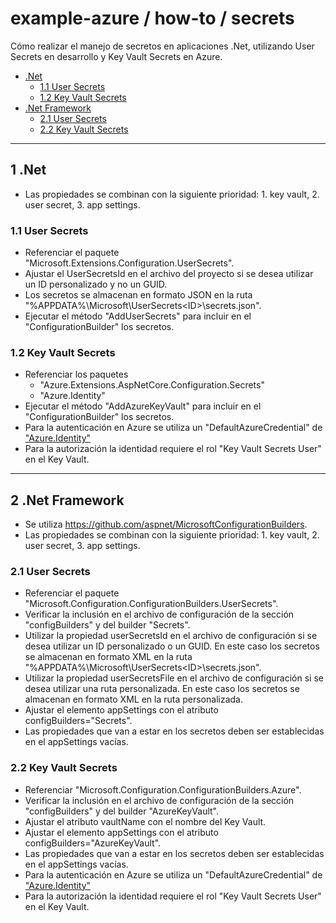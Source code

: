 # example-azure / how-to / secrets

Cómo realizar el manejo de secretos en aplicaciones .Net, utilizando User Secrets en desarrollo y Key Vault Secrets en Azure.

- [.Net](#1-net)
  - [1.1 User Secrets](#11-user-secrets)
  - [1.2 Key Vault Secrets](#12-key-vault-secrets)
- [.Net Framework](#2-net-framework)
  - [2.1 User Secrets](#21-user-secrets)
  - [2.2 Key Vault Secrets](#22-key-vault-secrets)

---

## 1 .Net

- Las propiedades se combinan con la siguiente prioridad: 1. key vault, 2. user secret, 3. app settings.

### 1.1 User Secrets

- Referenciar el paquete "Microsoft.Extensions.Configuration.UserSecrets".
- Ajustar el UserSecretsId en el archivo del proyecto si se desea utilizar un ID personalizado y no un GUID.
- Los secretos se almacenan en formato JSON en la ruta "%APPDATA%\Microsoft\UserSecrets\<ID>\secrets.json".
- Ejecutar el método "AddUserSecrets" para incluir en el "ConfigurationBuilder" los secretos.

### 1.2 Key Vault Secrets

- Referenciar los paquetes
  - "Azure.Extensions.AspNetCore.Configuration.Secrets"
  - "Azure.Identity"
- Ejecutar el método "AddAzureKeyVault" para incluir en el "ConfigurationBuilder" los secretos.
- Para la autenticación en Azure se utiliza un "DefaultAzureCredential" de ["Azure.Identity"](https://azuresdkdocs.blob.core.windows.net/$web/dotnet/Azure.Identity/1.9.0/api/index.html)
- Para la autorización la identidad requiere el rol "Key Vault Secrets User" en el Key Vault.

---

## 2 .Net Framework

- Se utiliza <https://github.com/aspnet/MicrosoftConfigurationBuilders>.
- Las propiedades se combinan con la siguiente prioridad: 1. key vault, 2. user secret, 3. app settings.

### 2.1 User Secrets

- Referenciar el paquete "Microsoft.Configuration.ConfigurationBuilders.UserSecrets".
- Verificar la inclusión en el archivo de configuración de la sección "configBuilders" y del builder "Secrets".
- Utilizar la propiedad userSecretsId en el archivo de configuración si se desea utilizar un ID personalizado o un GUID. En este caso los secretos se almacenan en formato XML en la ruta "%APPDATA%\Microsoft\UserSecrets\<ID>\secrets.json".
- Utilizar la propiedad userSecretsFile en el archivo de configuración si se desea utilizar una ruta personalizada. En este caso los secretos se almacenan en formato XML en la ruta personalizada.
- Ajustar el elemento appSettings con el atributo configBuilders="Secrets".
- Las propiedades que van a estar en los secretos deben ser establecidas en el appSettings vacías.

### 2.2 Key Vault Secrets

- Referenciar "Microsoft.Configuration.ConfigurationBuilders.Azure".
- Verificar la inclusión en el archivo de configuración de la sección "configBuilders" y del builder "AzureKeyVault".
- Ajustar el atributo vaultName con el nombre del Key Vault.
- Ajustar el elemento appSettings con el atributo configBuilders="AzureKeyVault".
- Las propiedades que van a estar en los secretos deben ser establecidas en el appSettings vacías.
- Para la autenticación en Azure se utiliza un "DefaultAzureCredential" de ["Azure.Identity"](https://azuresdkdocs.blob.core.windows.net/$web/dotnet/Azure.Identity/1.9.0/api/index.html)
- Para la autorización la identidad requiere el rol "Key Vault Secrets User" en el Key Vault.
